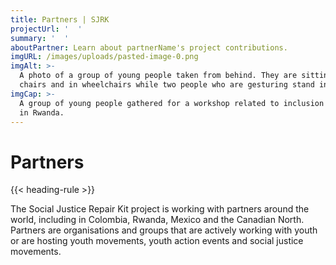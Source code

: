 ```yaml
---
title: Partners | SJRK
projectUrl: '  '
summary: '  '
aboutPartner: Learn about partnerName's project contributions.
imgURL: /images/uploads/pasted-image-0.png
imgAlt: >-
  A photo of a group of young people taken from behind. They are sitting on
  chairs and in wheelchairs while two people who are gesturing stand in front.
imgCap: >-
  A group of young people gathered for a workshop related to inclusion at UWEZO
  in Rwanda.
---
```

# Partners

{{< heading-rule >}}

The Social Justice Repair Kit project is working with partners around the world, including in Colombia, Rwanda, Mexico and the Canadian North. Partners are organisations and groups that are actively working with youth or are hosting youth movements, youth action events and social justice movements.
